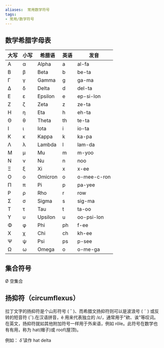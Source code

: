 ```yaml
---
aliases:  常用数学符号
tags: 
- 常用/数学符号
---
```





## 数学希腊字母表

| 大写 | 小写 | 希腊语  | 英语 | 发音        |
| :--- | :--- | ------- | ---- | ----------- |
| Α    | α    | Alpha   | a    | al-fa       |
| Β    | β    | Beta    | b    | be-ta       |
| Γ    | γ    | Gamma   | g    | ga-ma       |
| Δ    | δ    | Delta   | d    | del-ta      |
| Ε    | ε    | Epsilon | e    | ep-si-lon   |
| Ζ    | ζ    | Zeta    | z    | ze-ta       |
| Η    | η    | Eta     | h    | eh-ta       |
| Θ    | θ    | Theta   | th   | te-ta       |
| Ι    | ι    | Iota    | i    | io-ta       |
| Κ    | κ    | Kappa   | k    | ka-pa       |
| Λ    | λ    | Lambda  | l    | lam-da      |
| Μ    | μ    | Mu      | m    | m-yoo       |
| Ν    | ν    | Nu      | n    | noo         |
| Ξ    | ξ    | Xi      | x    | x-ee        |
| Ο    | ο    | Omicron | o    | o-mee-c-ron |
| Π    | π    | Pi      | p    | pa-yee      |
| Ρ    | ρ    | Rho     | r    | row         |
| Σ    | σ    | Sigma   | s    | sig-ma      |
| Τ    | τ    | Tau     | t    | ta-oo       |
| Υ    | υ    | Upsilon | u    | oo-psi-lon  |
| Φ    | φ    | Phi     | ph   | f-ee        |
| Χ    | χ    | Chi     | ch   | kh-ee       |
| Ψ    | ψ    | Psi     | ps   | p-see       |
| Ω    | ω    | Omega   | o    | o-me-ga     |

## 集合符号

Ø 空集合

## 扬抑符（circumflexus）

拉丁文字的扬抑符是个山形符号 ( ˆ )、而希腊文扬抑符则可以是波浪号 ( ˜ ) 或反转的短音符 ( ̑ ).在汉语拼音，ê 用来代表独立的 /ɛ/，通常用于"欸、诶"等叹词。在英文，扬抑符就如其他附加符号一样用于外来语，例如 rôle。此符号在数学也有有用，称为 hat(帽子)或 roof(屋顶)。

例如：
$\hat{\delta}$ 读作 hat delta
